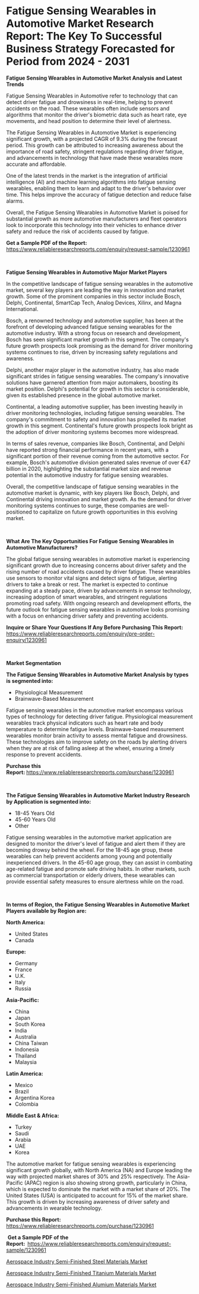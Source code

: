 <p><h1>Fatigue Sensing Wearables in Automotive Market Research Report: The Key To Successful Business Strategy Forecasted for Period from 2024 - 2031</h1></p><p><strong>Fatigue Sensing Wearables in Automotive Market Analysis and Latest Trends</strong></p>
<p><p>Fatigue Sensing Wearables in Automotive refer to technology that can detect driver fatigue and drowsiness in real-time, helping to prevent accidents on the road. These wearables often include sensors and algorithms that monitor the driver's biometric data such as heart rate, eye movements, and head position to determine their level of alertness.</p><p>The Fatigue Sensing Wearables in Automotive Market is experiencing significant growth, with a projected CAGR of 9.3% during the forecast period. This growth can be attributed to increasing awareness about the importance of road safety, stringent regulations regarding driver fatigue, and advancements in technology that have made these wearables more accurate and affordable.</p><p>One of the latest trends in the market is the integration of artificial intelligence (AI) and machine learning algorithms into fatigue sensing wearables, enabling them to learn and adapt to the driver's behavior over time. This helps improve the accuracy of fatigue detection and reduce false alarms.</p><p>Overall, the Fatigue Sensing Wearables in Automotive Market is poised for substantial growth as more automotive manufacturers and fleet operators look to incorporate this technology into their vehicles to enhance driver safety and reduce the risk of accidents caused by fatigue.</p></p>
<p><strong>Get a Sample PDF of the Report:&nbsp;</strong> <a href="https://www.reliableresearchreports.com/enquiry/request-sample/1230961">https://www.reliableresearchreports.com/enquiry/request-sample/1230961</a></p>
<p>&nbsp;</p>
<p><strong>Fatigue Sensing Wearables in Automotive Major Market Players</strong></p>
<p><p>In the competitive landscape of fatigue sensing wearables in the automotive market, several key players are leading the way in innovation and market growth. Some of the prominent companies in this sector include Bosch, Delphi, Continental, SmartCap Tech, Analog Devices, Xilinx, and Magna International.</p><p>Bosch, a renowned technology and automotive supplier, has been at the forefront of developing advanced fatigue sensing wearables for the automotive industry. With a strong focus on research and development, Bosch has seen significant market growth in this segment. The company's future growth prospects look promising as the demand for driver monitoring systems continues to rise, driven by increasing safety regulations and awareness.</p><p>Delphi, another major player in the automotive industry, has also made significant strides in fatigue sensing wearables. The company's innovative solutions have garnered attention from major automakers, boosting its market position. Delphi's potential for growth in this sector is considerable, given its established presence in the global automotive market.</p><p>Continental, a leading automotive supplier, has been investing heavily in driver monitoring technologies, including fatigue sensing wearables. The company's commitment to safety and innovation has propelled its market growth in this segment. Continental's future growth prospects look bright as the adoption of driver monitoring systems becomes more widespread.</p><p>In terms of sales revenue, companies like Bosch, Continental, and Delphi have reported strong financial performance in recent years, with a significant portion of their revenue coming from the automotive sector. For example, Bosch's automotive division generated sales revenue of over €47 billion in 2020, highlighting the substantial market size and revenue potential in the automotive industry for fatigue sensing wearables.</p><p>Overall, the competitive landscape of fatigue sensing wearables in the automotive market is dynamic, with key players like Bosch, Delphi, and Continental driving innovation and market growth. As the demand for driver monitoring systems continues to surge, these companies are well-positioned to capitalize on future growth opportunities in this evolving market.</p></p>
<p>&nbsp;</p>
<p><strong>What Are The Key Opportunities For Fatigue Sensing Wearables in Automotive Manufacturers?</strong></p>
<p><p>The global fatigue sensing wearables in automotive market is experiencing significant growth due to increasing concerns about driver safety and the rising number of road accidents caused by driver fatigue. These wearables use sensors to monitor vital signs and detect signs of fatigue, alerting drivers to take a break or rest. The market is expected to continue expanding at a steady pace, driven by advancements in sensor technology, increasing adoption of smart wearables, and stringent regulations promoting road safety. With ongoing research and development efforts, the future outlook for fatigue sensing wearables in automotive looks promising with a focus on enhancing driver safety and preventing accidents.</p></p>
<p><strong>Inquire or Share Your Questions If Any Before Purchasing This Report:</strong> <a href="https://www.reliableresearchreports.com/enquiry/pre-order-enquiry/1230961">https://www.reliableresearchreports.com/enquiry/pre-order-enquiry/1230961</a></p>
<p>&nbsp;</p>
<p><strong>Market Segmentation</strong></p>
<p><strong>The Fatigue Sensing Wearables in Automotive Market Analysis by types is segmented into:</strong></p>
<p><ul><li>Physiological Measurement</li><li>Brainwave-Based Measurement</li></ul></p>
<p><p>Fatigue sensing wearables in the automotive market encompass various types of technology for detecting driver fatigue. Physiological measurement wearables track physical indicators such as heart rate and body temperature to determine fatigue levels. Brainwave-based measurement wearables monitor brain activity to assess mental fatigue and drowsiness. These technologies aim to improve safety on the roads by alerting drivers when they are at risk of falling asleep at the wheel, ensuring a timely response to prevent accidents.</p></p>
<p><strong>Purchase this Report:&nbsp;</strong><a href="https://www.reliableresearchreports.com/purchase/1230961">https://www.reliableresearchreports.com/purchase/1230961</a></p>
<p>&nbsp;</p>
<p><strong>The Fatigue Sensing Wearables in Automotive Market Industry Research by Application is segmented into:</strong></p>
<p><ul><li>18-45 Years Old</li><li>45-60 Years Old</li><li>Other</li></ul></p>
<p><p>Fatigue sensing wearables in the automotive market application are designed to monitor the driver's level of fatigue and alert them if they are becoming drowsy behind the wheel. For the 18-45 age group, these wearables can help prevent accidents among young and potentially inexperienced drivers. In the 45-60 age group, they can assist in combating age-related fatigue and promote safe driving habits. In other markets, such as commercial transportation or elderly drivers, these wearables can provide essential safety measures to ensure alertness while on the road.</p></p>
<p>&nbsp;</p>
<p><strong>In terms of Region, the Fatigue Sensing Wearables in Automotive Market Players available by Region are:</strong></p>
<p>
    <p> <strong> North America: </strong>
        <ul>
            <li>United States</li>
            <li>Canada</li>
        </ul>
        </p> 
    <p> <strong> Europe: </strong>
        <ul>
            <li>Germany</li>
            <li>France</li>
            <li>U.K.</li>
            <li>Italy</li>
            <li>Russia</li>
        </ul>
        </p> 
    <p> <strong> Asia-Pacific: </strong>
        <ul>
            <li>China</li>
            <li>Japan</li>
            <li>South Korea</li>
            <li>India</li>
            <li>Australia</li>
            <li>China Taiwan</li>
            <li>Indonesia</li>
            <li>Thailand</li>
            <li>Malaysia</li>
        </ul>
        </p> 
    <p> <strong> Latin America: </strong>
        <ul>
            <li>Mexico</li>
            <li>Brazil</li>
            <li>Argentina Korea</li>
            <li>Colombia</li>
        </ul>
        </p> 
    <p> <strong> Middle East & Africa: </strong>
        <ul>
            <li>Turkey</li>
            <li>Saudi</li>
            <li>Arabia</li>
            <li>UAE</li>
            <li>Korea</li>
        </ul>
    </p>
    </p>
<p><p>The automotive market for fatigue sensing wearables is experiencing significant growth globally, with North America (NA) and Europe leading the way with projected market shares of 30% and 25% respectively. The Asia-Pacific (APAC) region is also showing strong growth, particularly in China, which is expected to dominate the market with a market share of 20%. The United States (USA) is anticipated to account for 15% of the market share. This growth is driven by increasing awareness of driver safety and advancements in wearable technology.</p></p>
<p><strong>Purchase this Report: </strong><a href="https://www.reliableresearchreports.com/purchase/1230961">https://www.reliableresearchreports.com/purchase/1230961</a></p>
<p>&nbsp;<strong>Get a Sample PDF of the Report:&nbsp;&nbsp;</strong><a href="https://www.reliableresearchreports.com/enquiry/request-sample/1230961">https://www.reliableresearchreports.com/enquiry/request-sample/1230961</a></p>
<p><strong></strong></p>
<p><p><a href="https://view.publitas.com/reportprime-1/aerospace-industry-semi-finished-steel-materials-market-analysis-examines-its-scope-on-growth-opportunities-and-forecasted-trends-spanning-from-2023-to-2030/">Aerospace Industry Semi-Finished Steel Materials Market</a></p><p><a href="https://view.publitas.com/reportprime-1/aerospace-industry-semi-finished-titanium-materials-market-growth-market-trends-covid-19-impact-and-forecasts-for-period-from-2023-2030/">Aerospace Industry Semi-Finished Titanium Materials Market</a></p><p><a href="https://view.publitas.com/reportprime-1/decoding-the-aerospace-industry-semi-finished-alumium-materials-market-a-deep-dive-into-the-latest-market-trends-market-segmentation-and-competitive-analysis/">Aerospace Industry Semi-Finished Alumium Materials Market</a></p></p>
